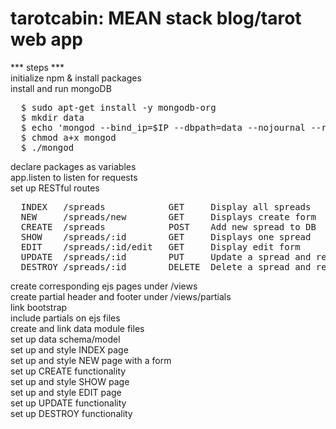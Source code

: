 # tarotcabin: MEAN stack blog/tarot web app<br>

*** steps ***<br>
initialize npm & install packages<br>
install and run mongoDB<br>
<pre>
  $ sudo apt-get install -y mongodb-org
  $ mkdir data
  $ echo 'mongod --bind_ip=$IP --dbpath=data --nojournal --rest "$@"' > mongod
  $ chmod a+x mongod
  $ ./mongod
</pre>
declare packages as variables<br>
app.listen to listen for requests<br>
set up RESTful routes<br>
<pre>
  INDEX   /spreads            GET     Display all spreads           Spread.find()
  NEW     /spreads/new        GET     Displays create form          N/A
  CREATE  /spreads            POST    Add new spread to DB          Spread.create()
  SHOW    /spreads/:id        GET     Displays one spread           Spread.findById()
  EDIT    /spreads/:id/edit   GET     Display edit form             Spread.findById()
  UPDATE  /spreads/:id        PUT     Update a spread and redirect  Spread.findByIdAndUpdate()
  DESTROY /spreads/:id        DELETE  Delete a spread and redirect  Spread.findByIdAndDelete()
</pre>
create corresponding ejs pages under /views<br>
create partial header and footer under /views/partials<br>
link bootstrap<br>
include partials on ejs files<br>
create and link data module files<br>
set up data schema/model<br>
set up and style INDEX page<br>
set up and style NEW page with a form<br>
set up CREATE functionality<br>
set up and style SHOW page<br>
set up and style EDIT page<br>
set up UPDATE functionality<br>
set up DESTROY functionality<br>

